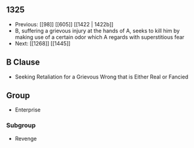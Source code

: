 ## 1325
- Previous: [[98]] [[605]] [[1422 | 1422b]] 
- B, suffering a grievous injury at the hands of A, seeks to kill him by making use of a certain odor which A regards with superstitious fear
- Next: [[1268]] [[1445]] 

## B Clause
- Seeking Retaliation for a Grievous Wrong that is Either Real or Fancied

## Group
- Enterprise

### Subgroup
- Revenge

